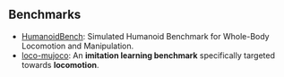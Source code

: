 ## Benchmarks

- [HumanoidBench](https://humanoid-bench.github.io/): Simulated Humanoid Benchmark for Whole-Body Locomotion and Manipulation.
- [loco-mujoco](https://github.com/robfiras/loco-mujoco): An **imitation learning benchmark** specifically targeted towards **locomotion**. 


